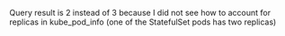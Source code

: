 Query result is 2 instead of 3 because I did not see how to account for replicas in kube_pod_info (one of the StatefulSet pods has two replicas) 